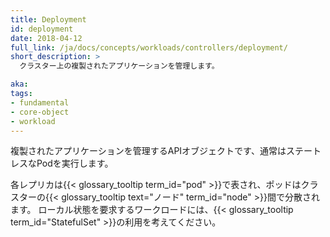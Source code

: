 ```yaml
---
title: Deployment
id: deployment
date: 2018-04-12
full_link: /ja/docs/concepts/workloads/controllers/deployment/
short_description: >
  クラスター上の複製されたアプリケーションを管理します。

aka: 
tags:
- fundamental
- core-object
- workload
---
```

 複製されたアプリケーションを管理するAPIオブジェクトです、通常はステートレスなPodを実行します。

<!--more--> 

各レプリカは{{< glossary_tooltip term_id="pod" >}}で表され、ポッドはクラスターの{{< glossary_tooltip text="ノード" term_id="node" >}}間で分散されます。
ローカル状態を要求するワークロードには、{{< glossary_tooltip term_id="StatefulSet" >}}の利用を考えてください。
